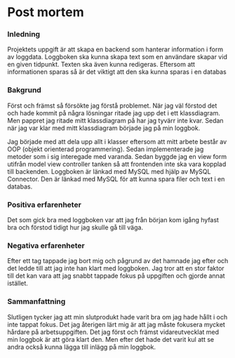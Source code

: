 # Post mortem

### Inledning

Projektets uppgift är att skapa en backend som hanterar information i form av loggdata. Loggboken ska kunna skapa text som en användare skapar vid en given tidpunkt. Texten ska även kunna redigeras. Eftersom att informationen sparas så är det viktigt att den ska kunna sparas i en databas


### Bakgrund

Först och främst så försökte jag förstå problemet. När jag väl förstod det och hade kommit på några lösningar ritade jag upp det i ett klassdiagram. Men pappret jag ritade mitt klassdiagram på har jag tyvärr inte kvar. Sedan när jag var klar med mitt klassdiagram började jag på min loggbok.

Jag började med att dela upp allt i klasser eftersom att mitt arbete består av OOP (objekt orienterad programmering). Sedan implementerade jag metoder som i sig interegade med varanda. Sedan byggde jag en view form utifrån model view controller tanken så att frontenden inte ska vara kopplad till backenden. Loggboken är länkad med MySQL med hjälp av MySQL Connector. Den är länkad med MySQL för att kunna spara filer och text i en databas.


### Positiva erfarenheter

Det som gick bra med loggboken var att jag från början kom igång hyfast bra och förstod tidigt hur jag skulle gå till väga.

### Negativa erfarenheter

Efter ett tag tappade jag bort mig och pågrund av det hamnade jag efter och det ledde till att jag inte han klart med loggboken. Jag tror att en stor faktor till det kan vara att jag snabbt tappade fokus på uppgiften och gjorde annat istället.

### Sammanfattning

Slutligen tycker jag att min slutprodukt hade varit bra om jag hade hållt i och inte tappat fokus. Det jag återigen lärt mig är att jag måste fokusera mycket hårdare på arbetsuppgiften. Det jag först och främst vidareutvecklat med min loggbok är att göra klart den. Men efter det hade det varit kul att se andra också kunna lägga till inlägg på min loggbok. 
